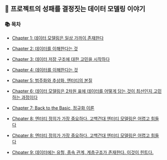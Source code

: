 ## 🚀 프로젝트의 성패를 결정짓는 데이터 모델링 이야기

### 📚 목차

- [Chapter 1: 데이터 모델링은 일상 가까이 존재한다](https://github.com/minjamie/Reading_Books_Record/blob/main/%ED%94%84%EB%A1%9C%EC%A0%9D%ED%8A%B8%20%EC%84%B1%ED%8C%A8%EB%A5%BC%20%EA%B2%B0%EC%A0%95%EC%A7%93%EB%8A%94%20%EB%8D%B0%EC%9D%B4%ED%84%B0%EB%AA%A8%EB%8D%B8%EB%A7%81%20%EC%9D%B4%EC%95%BC%EA%B8%B0/%EB%8D%B0%EC%9D%B4%ED%84%B0%20%EB%AA%A8%EB%8D%B8%EB%A7%81%EC%9D%80%20%EC%9D%BC%EC%83%81%20%EA%B0%80%EA%B9%8C%EC%9D%B4%20%EC%A1%B4%EC%9E%AC%ED%95%9C%EB%8B%A4./1.%EB%8D%B0%EC%9D%B4%ED%84%B0%20%EB%AA%A8%EB%8D%B8%EB%A7%81%EC%9D%80%20%EC%9D%BC%EC%83%81%20%EA%B0%80%EA%B9%8C%EC%9D%B4%EC%97%90%20%EC%A1%B4%EC%9E%AC%ED%95%9C%EB%8B%A4./README.MD)
- [Chapter 2: 데이터를 이해한다는 것](https://github.com/minjamie/Reading_Books_Record/tree/main/%ED%94%84%EB%A1%9C%EC%A0%9D%ED%8A%B8%20%EC%84%B1%ED%8C%A8%EB%A5%BC%20%EA%B2%B0%EC%A0%95%EC%A7%93%EB%8A%94%20%EB%8D%B0%EC%9D%B4%ED%84%B0%EB%AA%A8%EB%8D%B8%EB%A7%81%20%EC%9D%B4%EC%95%BC%EA%B8%B0/%EB%8D%B0%EC%9D%B4%ED%84%B0%20%EB%AA%A8%EB%8D%B8%EB%A7%81%EC%9D%80%20%EC%9D%BC%EC%83%81%20%EA%B0%80%EA%B9%8C%EC%9D%B4%20%EC%A1%B4%EC%9E%AC%ED%95%9C%EB%8B%A4./2.%EB%8D%B0%EC%9D%B4%ED%84%B0%EB%A5%BC%20%EC%9D%B4%ED%95%B4%ED%95%9C%EB%8B%A4%EB%8A%94%20%EA%B2%83)
- [Chapter 3: 데이터 저장 구조에 대한 고민을 시작하다](https://github.com/minjamie/Reading_Books_Record/tree/main/%ED%94%84%EB%A1%9C%EC%A0%9D%ED%8A%B8%20%EC%84%B1%ED%8C%A8%EB%A5%BC%20%EA%B2%B0%EC%A0%95%EC%A7%93%EB%8A%94%20%EB%8D%B0%EC%9D%B4%ED%84%B0%EB%AA%A8%EB%8D%B8%EB%A7%81%20%EC%9D%B4%EC%95%BC%EA%B8%B0/%EB%8D%B0%EC%9D%B4%ED%84%B0%20%EB%AA%A8%EB%8D%B8%EB%A7%81%EC%9D%80%20%EC%9D%BC%EC%83%81%20%EA%B0%80%EA%B9%8C%EC%9D%B4%20%EC%A1%B4%EC%9E%AC%ED%95%9C%EB%8B%A4./3.%EB%8D%B0%EC%9D%B4%ED%84%B0%20%EC%A0%80%EC%9E%A5%20%EA%B5%AC%EC%A1%B0%EC%97%90%20%EB%8C%80%ED%95%9C%20%EA%B3%A0%EB%AF%BC%EC%9D%84%20%EC%8B%9C%EC%9E%91%ED%95%98%EB%8B%A4)
- [Chapter 4: 데이터를 이해한다는 것](https://github.com/minjamie/Reading_Books_Record/tree/main/%ED%94%84%EB%A1%9C%EC%A0%9D%ED%8A%B8%20%EC%84%B1%ED%8C%A8%EB%A5%BC%20%EA%B2%B0%EC%A0%95%EC%A7%93%EB%8A%94%20%EB%8D%B0%EC%9D%B4%ED%84%B0%EB%AA%A8%EB%8D%B8%EB%A7%81%20%EC%9D%B4%EC%95%BC%EA%B8%B0/%EB%8D%B0%EC%9D%B4%ED%84%B0%20%EB%AA%A8%EB%8D%B8%EB%A7%81%EC%9D%80%20%EC%9D%BC%EC%83%81%20%EA%B0%80%EA%B9%8C%EC%9D%B4%20%EC%A1%B4%EC%9E%AC%ED%95%9C%EB%8B%A4./4.%EB%8D%B0%EC%9D%B4%ED%84%B0%EB%A5%BC%20%EB%AA%A8%EB%8D%B8%EB%A7%81%ED%95%9C%EB%8B%A4%EB%8A%94%20%EA%B2%83)
- [Chapter 5: 범주화와 추상화, 엔터티의 본질](https://github.com/minjamie/Reading_Books_Record/tree/main/%ED%94%84%EB%A1%9C%EC%A0%9D%ED%8A%B8%20%EC%84%B1%ED%8C%A8%EB%A5%BC%20%EA%B2%B0%EC%A0%95%EC%A7%93%EB%8A%94%20%EB%8D%B0%EC%9D%B4%ED%84%B0%EB%AA%A8%EB%8D%B8%EB%A7%81%20%EC%9D%B4%EC%95%BC%EA%B8%B0/%EB%8D%B0%EC%9D%B4%ED%84%B0%20%EB%AA%A8%EB%8D%B8%EB%A7%81%EC%9D%80%20%EC%9D%BC%EC%83%81%20%EA%B0%80%EA%B9%8C%EC%9D%B4%20%EC%A1%B4%EC%9E%AC%ED%95%9C%EB%8B%A4./5.%EB%B2%94%EC%A3%BC%ED%99%94%EC%99%80%20%EC%B6%94%EC%83%81%ED%99%94%2C%20%EC%97%94%ED%84%B0%ED%8B%B0%EC%9D%98%20%EB%B3%B8%EC%A7%88)
- [Chapter 6: 데이터 모델링은 2차원 표에 데이터를 어떻게 담는 것이 최선인지 고민하는 과정이다](https://github.com/minjamie/Reading_Books_Record/tree/main/%ED%94%84%EB%A1%9C%EC%A0%9D%ED%8A%B8%20%EC%84%B1%ED%8C%A8%EB%A5%BC%20%EA%B2%B0%EC%A0%95%EC%A7%93%EB%8A%94%20%EB%8D%B0%EC%9D%B4%ED%84%B0%EB%AA%A8%EB%8D%B8%EB%A7%81%20%EC%9D%B4%EC%95%BC%EA%B8%B0/%EB%8D%B0%EC%9D%B4%ED%84%B0%20%EB%AA%A8%EB%8D%B8%EB%A7%81%EC%9D%80%20%EC%9D%BC%EC%83%81%20%EA%B0%80%EA%B9%8C%EC%9D%B4%20%EC%A1%B4%EC%9E%AC%ED%95%9C%EB%8B%A4./6.%EB%8D%B0%EC%9D%B4%ED%84%B0%20%EB%AA%A8%EB%8D%B8%EB%A7%81%EC%9D%80%202%EC%B0%A8%EC%9B%90%20%ED%91%9C%EC%97%90%20%EB%8D%B0%EC%9D%B4%ED%84%B0%EB%A5%BC%20%EC%96%B4%EB%96%BB%EA%B2%8C%20%EB%8B%B4%EB%8A%94%20%EA%B2%83%EC%9D%B4%20%EC%B5%9C%EC%84%A0%EC%9D%B8%EC%A7%80%20%EA%B3%A0%EB%AF%BC%ED%95%98%EB%8A%94%20%EA%B3%BC%EC%A0%95%EC%9D%B4%EB%8B%A4)
- [Chapter 7: Back to the Basic, 정규화 이론](https://github.com/minjamie/Reading_Books_Record/tree/main/%ED%94%84%EB%A1%9C%EC%A0%9D%ED%8A%B8%20%EC%84%B1%ED%8C%A8%EB%A5%BC%20%EA%B2%B0%EC%A0%95%EC%A7%93%EB%8A%94%20%EB%8D%B0%EC%9D%B4%ED%84%B0%EB%AA%A8%EB%8D%B8%EB%A7%81%20%EC%9D%B4%EC%95%BC%EA%B8%B0/%EB%8D%B0%EC%9D%B4%ED%84%B0%20%EB%AA%A8%EB%8D%B8%EB%A7%81%EC%9D%80%20%EC%9D%BC%EC%83%81%20%EA%B0%80%EA%B9%8C%EC%9D%B4%20%EC%A1%B4%EC%9E%AC%ED%95%9C%EB%8B%A4./7.%EC%A0%95%EA%B7%9C%ED%99%94%20%EC%9D%B4%EB%A1%A0)
- [Chpater 8: 엔터티 정의가 가장 중요하다. 고백건대 엔터티 모델링은 어렵고 힘들다](https://github.com/minjamie/Reading_Books_Record/tree/main/%ED%94%84%EB%A1%9C%EC%A0%9D%ED%8A%B8%20%EC%84%B1%ED%8C%A8%EB%A5%BC%20%EA%B2%B0%EC%A0%95%EC%A7%93%EB%8A%94%20%EB%8D%B0%EC%9D%B4%ED%84%B0%EB%AA%A8%EB%8D%B8%EB%A7%81%20%EC%9D%B4%EC%95%BC%EA%B8%B0/%EB%8D%B0%EC%9D%B4%ED%84%B0%20%EB%AA%A8%EB%8D%B8%EB%A7%81%EC%9D%80%20%EC%9D%BC%EC%83%81%20%EA%B0%80%EA%B9%8C%EC%9D%B4%20%EC%A1%B4%EC%9E%AC%ED%95%9C%EB%8B%A4./8.%EC%97%94%ED%84%B0%ED%8B%B0%20%EC%A0%95%EC%9D%98%EA%B0%80%20%EA%B0%80%EC%9E%A5%20%EC%A4%91%EC%9A%94%ED%95%98%EB%8B%A4.)

- [Chpater 8: 엔터티 정의가 가장 중요하다. 고백건대 엔터티 모델링은 어렵고 힘들다]()
- [Chpater 9: 데이터에는 유헝, 종속 관계, 계층구조가 존재한다. 이것이 힌트다.]()

